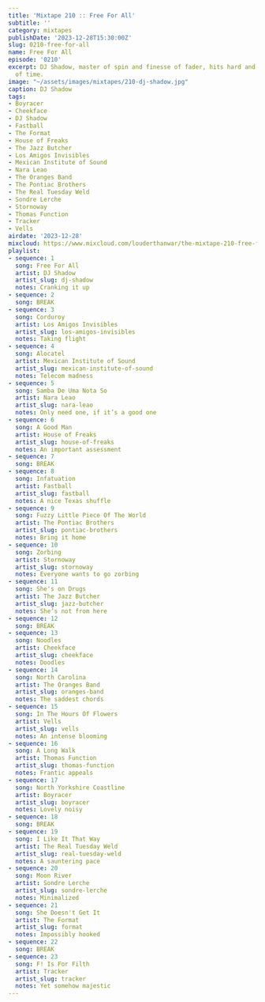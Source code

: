 ```yaml
---
title: 'Mixtape 210 :: Free For All'
subtitle: ''
category: mixtapes
publishDate: '2023-12-28T15:30:00Z'
slug: 0210-free-for-all
name: Free For All
episode: '0210'
excerpt: DJ Shadow, master of spin and finesse of fader, hits hard and in the nick
  of time.
image: "~/assets/images/mixtapes/210-dj-shadow.jpg"
caption: DJ Shadow
tags:
- Boyracer
- Cheekface
- DJ Shadow
- Fastball
- The Format
- House of Freaks
- The Jazz Butcher
- Los Amigos Invisibles
- Mexican Institute of Sound
- Nara Leao
- The Oranges Band
- The Pontiac Brothers
- The Real Tuesday Weld
- Sondre Lerche
- Stornoway
- Thomas Function
- Tracker
- Vells
airdate: '2023-12-28'
mixcloud: https://www.mixcloud.com/louderthanwar/the-mixtape-210-free-for-all-2023-12-28/
playlist:
- sequence: 1
  song: Free For All
  artist: DJ Shadow
  artist_slug: dj-shadow
  notes: Cranking it up
- sequence: 2
  song: BREAK
- sequence: 3
  song: Corduroy
  artist: Los Amigos Invisibles
  artist_slug: los-amigos-invisibles
  notes: Taking flight
- sequence: 4
  song: Alocatel
  artist: Mexican Institute of Sound
  artist_slug: mexican-institute-of-sound
  notes: Telecom madness
- sequence: 5
  song: Samba De Uma Nota So
  artist: Nara Leao
  artist_slug: nara-leao
  notes: Only need one, if it’s a good one
- sequence: 6
  song: A Good Man
  artist: House of Freaks
  artist_slug: house-of-freaks
  notes: An important assessment
- sequence: 7
  song: BREAK
- sequence: 8
  song: Infatuation
  artist: Fastball
  artist_slug: fastball
  notes: A nice Texas shuffle
- sequence: 9
  song: Fuzzy Little Piece Of The World
  artist: The Pontiac Brothers
  artist_slug: pontiac-brothers
  notes: Bring it home
- sequence: 10
  song: Zorbing
  artist: Stornoway
  artist_slug: stornoway
  notes: Everyone wants to go zorbing
- sequence: 11
  song: She's on Drugs
  artist: The Jazz Butcher
  artist_slug: jazz-butcher
  notes: She’s not from here
- sequence: 12
  song: BREAK
- sequence: 13
  song: Noodles
  artist: Cheekface
  artist_slug: cheekface
  notes: Doodles
- sequence: 14
  song: North Carolina
  artist: The Oranges Band
  artist_slug: oranges-band
  notes: The saddest chords
- sequence: 15
  song: In The Hours Of Flowers
  artist: Vells
  artist_slug: vells
  notes: An intense blooming
- sequence: 16
  song: A Long Walk
  artist: Thomas Function
  artist_slug: thomas-function
  notes: Frantic appeals
- sequence: 17
  song: North Yorkshire Coastline
  artist: Boyracer
  artist_slug: boyracer
  notes: Lovely noisy
- sequence: 18
  song: BREAK
- sequence: 19
  song: I Like It That Way
  artist: The Real Tuesday Weld
  artist_slug: real-tuesday-weld
  notes: A sauntering pace
- sequence: 20
  song: Moon River
  artist: Sondre Lerche
  artist_slug: sondre-lerche
  notes: Minimalized
- sequence: 21
  song: She Doesn't Get It
  artist: The Format
  artist_slug: format
  notes: Impossibly hooked
- sequence: 22
  song: BREAK
- sequence: 23
  song: F! Is For Filth
  artist: Tracker
  artist_slug: tracker
  notes: Yet somehow majestic
---
```


